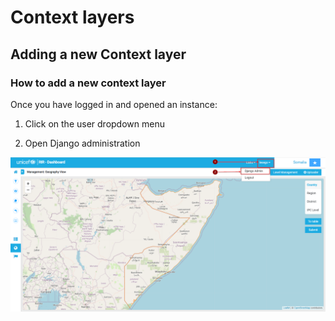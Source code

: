 # Context layers

## Adding a new Context layer

### How to add a new context layer

Once you have logged in and opened an instance:

1. Click on the user dropdown menu

2. Open Django administration

![Open Django administration](../img/opening_administration.png)



